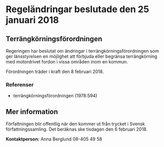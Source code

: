 # Regeländringar beslutade den 25 januari 2018

## Terrängkörningsförordningen

Regeringen har beslutat om ändringar i terrängkörningsförordningen som ger länsstyrelsen en möjlighet att förbjuda eller begränsa terrängkörning med motordrivet fordon i vissa områden inom en kommun.

Förordningen träder i kraft den 8 februari 2018.

### Referenser

* terrängkörningsförordningen (1978:594)

## Mer information

Författningen blir offentlig när den kommer ut från trycket i Svensk författningssamling. Det beräknas ske tisdagen den 6 februari 2018.

**Kontaktperson:**
Anna Berglund 08-405 49 58
